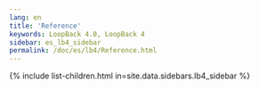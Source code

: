 ```yaml
---
lang: en
title: 'Reference'
keywords: LoopBack 4.0, LoopBack 4
sidebar: es_lb4_sidebar
permalink: /doc/es/lb4/Reference.html
---
```


{% include list-children.html in=site.data.sidebars.lb4_sidebar %}

